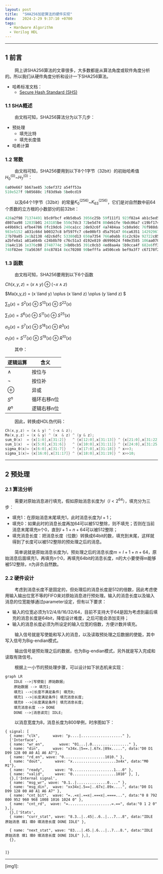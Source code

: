 ```yaml
---
layout: post
title:  "SHA256加密算法的硬件实现"
date:   2024-2-29 9:37:10 +0700
tags:
  - Hardware Algorithm
  - Verilog HDL
---
```


-------

## 1 前言

&#160; &#160; &#160; &#160; 网上讲SHA256算法的文章很多，大多数都是从算法角度或软件角度分析的。所以我们从硬件角度分析和设计一下SHA256算法。

* 哈希标准文档：
  * [Secure Hash Standard (SHS)](https://nvlpubs.nist.gov/nistpubs/FIPS/NIST.FIPS.180-4.pdf)


### 1.1 SHA概述

&#160; &#160; &#160; &#160; 由文档可知，SHA256算法分为以下几步：

* 预处理
  * 填充比特
  * 填充长度值
* 哈希计算

### 1.2 常数

&#160; &#160; &#160; &#160; 由文档可知，SHA256要用到以下8个1字节（32bit）的初始哈希值$H_0^{(0)}$~$H_7^{(0)}$：

```tcl
6a09e667 bb67ae85 3c6ef372 a54ff53a
510e527f 9b05688c 1f83d9ab 5be0cd19
```

&#160; &#160; &#160; &#160; 以及64个1字节（32bit）的常量$K_0^{(256)}$~$K_{63}^{(256)}$，它们是对自然数中前64个质数的立方根的小数部分的前32bit：

```tcl
428a2f98 71374491 b5c0fbcf e9b5dba5 3956c25b 59f111f1 923f82a4 ab1c5ed5
d807aa98 12835b01 243185be 550c7dc3 72be5d74 80deb1fe 9bdc06a7 c19bf174
e49b69c1 efbe4786 0fc19dc6 240ca1cc 2de92c6f 4a7484aa 5cb0a9dc 76f988da
983e5152 a831c66d b00327c8 bf597fc7 c6e00bf3 d5a79147 06ca6351 14292967
27b70a85 2e1b2138 4d2c6dfc 53380d13 650a7354 766a0abb 81c2c92e 92722c85
a2bfe8a1 a81a664b c24b8b70 c76c51a3 d192e819 d6990624 f40e3585 106aa070
19a4c116 1e376c08 2748774c 34b0bcb5 391c0cb3 4ed8aa4a 5b9cca4f 682e6ff3
748f82ee 78a5636f 84c87814 8cc70208 90befffa a4506ceb bef9a3f7 c67178f2
```

### 1.3 函数

&#160; &#160; &#160; &#160; 由文档可知，SHA256要用到以下6个函数

$Ch(x,y,z) = (x \land y) \oplus (\lnot x \land z)$

$Ma(x,y,z) = (x \land y) \oplus (x \land z) \oplus (y \land z) $

$\sum_0(x) = S^2(x) \oplus S^{13}(x) \oplus S^{22}(x)$

$\sum_1(x) = S^6(x) \oplus S^{11}(x) \oplus S^{25}(x)$

$\sigma_0(x) = S^7(x) \oplus S^{18}(x) \oplus R^3(x)$

$\sigma_1(x) = S^{17}(x) \oplus S^{19}(x) \oplus R^{10}(x)$


&#160; &#160; &#160; &#160; 其中：

| 逻辑运算 | 含义 |
| --- | --- |
| $\land$ | 按位与 |
| $\lnot$ | 按位补 |
| $\oplus$ | 异或 |
| $S^n$ | 循环右移n位 |
| $R^n$ | 逻辑右移n位 |


&#160; &#160; &#160; &#160; 因此，转换成HDL伪代码：
```verilog
Ch(x,y,z) = (x & y) ^ (~x & z);
Ma(x,y,z) = (x & y) ^ (x  & z) ^ (y & z);
sum_0(x)  = {x[1:0],x[31:2]}   ^ {x[12:0],x[31:13]} ^ {x[21:0],x[31:22]};
sum_1(x)  = {x[5:0],x[31:6]}   ^ {x[10:0],x[31:11]} ^ {x[24:0],x[31:25]};
sigma_0(x)= {x[6:0],x[31:7]}   ^ {x[17:0],x[31:18]} ^ x>>3;
sigma_1(x)= {x[16:0],x[31:17]} ^ {x[18:0],x[31:19]} ^ x>>10;
```



----

## 2 预处理

### 2.1 算法分析

&#160; &#160; &#160; &#160; 需要对原始消息进行填充，假如原始消息长度为$l （l<2^{64}）$，填充分为三步：

* 填充1：在原始消息末尾填充1，此时消息长度为$l+1$；
* 填充0：如果此时的消息长度再加64可以被512整除，则不填充；否则在当前消息末尾填充n个0，直到$l+1+n+64$可以被512整除；
* 填充消息长度：把消息长度（位数）转换成64bit的数，填充到末尾，这样就得到了长度可以被512整除的预处理之后的消息。


&#160; &#160; &#160; &#160; 简单说就是原始消息长度为$l$，预处理之后的消息长度$m=l+1+n+64$，原始消息后面填充1，再填充n个0，再填充64bit的消息长度，n的大小要使得m能够被512整除，n为非负自然数。

### 2.2 硬件设计

&#160; &#160; &#160; &#160; 考虑到消息长度不是固定的，但处理后的消息长度是512的倍数，因此考虑使用输入输出位宽不等的FIFO来对原始消息进行预处理。输入的消息长度以及输入消息的位宽能够通过parameter设定，但有以下要求：

* 输入的位宽必须为1/2/4/8/16/32/64，目前不支持大于64是因为考虑到最后填充的消息长度是64bit，降低设计难度，之后可能会添加支持；
* 输入的消息长度必须为所设定的输入位宽的倍数，方便计数并填充。



&#160; &#160; &#160; &#160; 输入信号就是写使能和写入的消息，以及读取预处理之后数据的使能，其中写入信号为Big-endian模式。

&#160; &#160; &#160; &#160; 输出信号是预处理之后的数据，也为Big-endian模式，另外就是写入完成和读取有效信号。

&#160; &#160; &#160; &#160; 根据上一小节的预处理步骤，可以设计如下状态机来实现：

```mermaid
graph LR
    IDLE -->|写使能| 原始数据;
    原始数据 --> 填充1;
    填充1 -->|长度不满足条件| 填充0;
    填充1 -->|长度满足条件| 填充消息长度;
    填充0 -->|长度满足条件| 填充消息长度;
    填充消息长度 --> DONE
    DONE -->|消息读完| IDLE;

```


&#160; &#160; &#160; &#160; 以消息宽度为8，消息长度为800举例，时序图如下：

```wavedrom
{ signal: [
  { name: "clk",      wave: "p....|..................." },
  ['Interface',
  { name: "wr_en",       wave: "01...|.0................." },
  { name: "din",      wave: "x34x.|5==.|.67x.|89x.....", data:"D0 D1 D99 128 00 A0 A1 A6 A7"},
  { name: "rd_en", wave: "0...................1010." },
  { name: "dout",      wave: "x....................3x4x", data:"M0 M1"},
  { name: "ready",     wave: "0...................1...0" },
  { name: "valid",     wave: "0....................1010" }, ],
  {},['Internal signal',
  { name: "msg_wr", wave: "0.1..|..............0...." },
  { name: "msg_din",  wave: "xx34x|.5==|..67x|.89x....", data:"D0 D1 D99 128 00 A0 A1 A6 A7" },
  { name: "cnt_bit",  wave: "=..=x|.==x|.===x|.====...", data:"0 8 792 800 952 960 968 1008 1016 1024 0" },
  { name: "cnt_rd",  wave: "=....................=.==", data:"0 1 2 0" },],
  {},['Stats',
  { name: "curr_stat", wave: "8.3..|..45|..6..|...7...8", data:"IDLE 原始消息 填1 填0 填消息长度 DONE IDLE" },

  { name: "next_stat", wave: "83...|.45.|.6...|..7...8.", data:"IDLE 原始消息 填1 填0 填消息长度 DONE IDLE" },],
  {},


]}
```
----

[img1]: